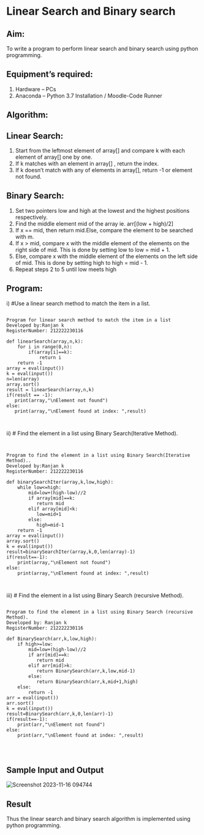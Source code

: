 # Linear Search and Binary search
## Aim:
To write a program to perform linear search and binary search using python programming.
## Equipment’s required:
1.	Hardware – PCs
2.	Anaconda – Python 3.7 Installation / Moodle-Code Runner
## Algorithm:
## Linear Search:
1.	Start from the leftmost element of array[] and compare k with each element of array[] one by one.
2.	If k matches with an element in array[] , return the index.
3.	If k doesn’t match with any of elements in array[], return -1 or element not found.
## Binary Search:
1.	Set two pointers low and high at the lowest and the highest positions respectively.
2.	Find the middle element mid of the array ie. arr[(low + high)/2]
3.	If x == mid, then return mid.Else, compare the element to be searched with m.
4.	If x > mid, compare x with the middle element of the elements on the right side of mid. This is done by setting low to low = mid + 1.
5.	Else, compare x with the middle element of the elements on the left side of mid. This is done by setting high to high = mid - 1.
6.	Repeat steps 2 to 5 until low meets high
## Program:
i)	#Use a linear search method to match the item in a list.
```

Program for linear search method to match the item in a list
Developed by:Ranjan k
RegisterNumber: 212222230116

def linearSearch(array,n,k):
    for i in range(0,n):
        if(array[i]==k):
            return i
    return -1
array = eval(input())
k = eval(input())
n=len(array)
array.sort()
result = linearSearch(array,n,k)
if(result == -1):
   print(array,"\nElement not found")
else:
   print(array,"\nElement found at index: ",result)



```
ii)	# Find the element in a list using Binary Search(Iterative Method).
```


Program to find the element in a list using Binary Search(Iterative Method)..
Developed by:Ranjan k
RegisterNumber: 212222230116

def binarySearchIter(array,k,low,high):
    while low<=high:
        mid=low+(high-low)//2
        if array[mid]==k:
           return mid
        elif array[mid]<k:
           low=mid+1
        else:
           high=mid-1
    return -1
array = eval(input())
array.sort()
k = eval(input())
result=binarySearchIter(array,k,0,len(array)-1)
if(result==-1):
    print(array,"\nElement not found")
else:
    print(array,"\nElement found at index: ",result)



```
iii)	# Find the element in a list using Binary Search (recursive Method).
```

Program to find the element in a list using Binary Search (recursive Method).
Developed by: Ranjan k
RegisterNumber: 212222230116

def BinarySearch(arr,k,low,high):
    if high>=low:
        mid=low+(high-low)//2
        if arr[mid]==k:
           return mid
        elif arr[mid]>k:
           return BinarySearch(arr,k,low,mid-1)
        else:
           return BinarySearch(arr,k,mid+1,high)
    else:   
        return -1
arr = eval(input())
arr.sort()
k = eval(input())
result=BinarySearch(arr,k,0,len(arr)-1)
if(result==-1):
    print(arr,"\nElement not found")
else:
    print(arr,"\nElement found at index: ",result)




```
## Sample Input and Output



![Screenshot 2023-11-16 094744](https://github.com/Ranjanranjan/Search-Algorithm/assets/130027697/e7401826-e56d-4027-bae6-9b122b3f37bb)



## Result
Thus the linear search and binary search algorithm is implemented using python programming.
